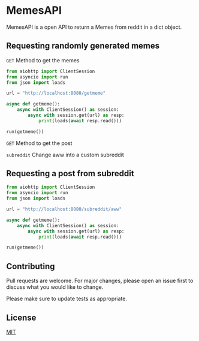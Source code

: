 # MemesAPI

MemesAPI is a open API to return a Memes from reddit in a dict object.

## Requesting randomly generated memes

`GET` Method to get the memes

```python
from aiohttp import ClientSession
from asyncio import run
from json import loads

url = "http://localhost:8080/getmeme"

async def getmeme():
    async with ClientSession() as session:
        async with session.get(url) as resp:
            print(loads(await resp.read()))

run(getmeme())
```
`GET` Method to get the post

`subreddit` Change aww into a custom subreddit

## Requesting a post from subreddit

```python
from aiohttp import ClientSession
from asyncio import run
from json import loads

url = "http://localhost:8080/subreddit/aww"

async def getmeme():
    async with ClientSession() as session:
        async with session.get(url) as resp:
            print(loads(await resp.read()))

run(getmeme())
```

## Contributing
Pull requests are welcome. For major changes, please open an issue first to discuss what you would like to change.

Please make sure to update tests as appropriate.

## License
[MIT](https://choosealicense.com/licenses/mit/)
